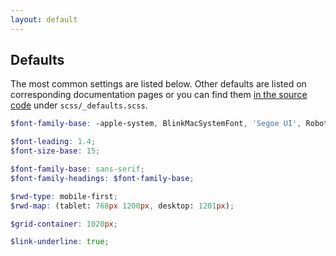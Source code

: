 ```yaml
---
layout: default
---
```


## Defaults

The most common settings are listed below. Other defaults are listed
on corresponding documentation pages or you can find them [in the source code](https://github.com/bkzl/hocus-pocus/blob/master/scss/_defaults.scss)
under `scss/_defaults.scss`.

```scss
$font-family-base: -apple-system, BlinkMacSystemFont, 'Segoe UI', Roboto, Helvetica, Arial, sans-serif;

$font-leading: 1.4;
$font-size-base: 15;

$font-family-base: sans-serif;
$font-family-headings: $font-family-base;

$rwd-type: mobile-first;
$rwd-map: (tablet: 768px 1200px, desktop: 1201px);

$grid-container: 1020px;

$link-underline: true;
```
